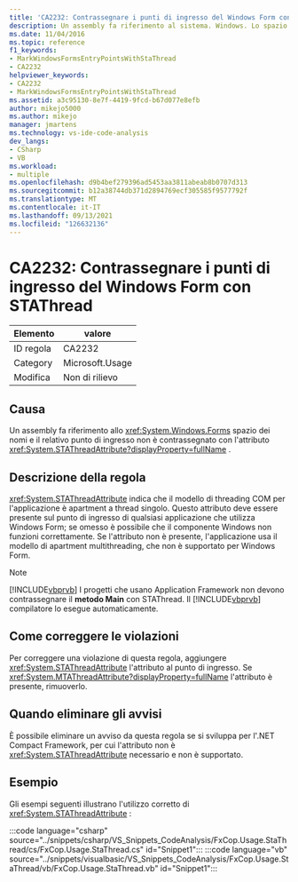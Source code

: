 ```yaml
---
title: 'CA2232: Contrassegnare i punti di ingresso del Windows Form con STAThread'
description: Un assembly fa riferimento al sistema. Windows. Lo spazio dei nomi Forms e il relativo punto di ingresso non sono contrassegnati con l'attributo System.STAThreadAttribute.
ms.date: 11/04/2016
ms.topic: reference
f1_keywords:
- MarkWindowsFormsEntryPointsWithStaThread
- CA2232
helpviewer_keywords:
- CA2232
- MarkWindowsFormsEntryPointsWithStaThread
ms.assetid: a3c95130-8e7f-4419-9fcd-b67d077e8efb
author: mikejo5000
ms.author: mikejo
manager: jmartens
ms.technology: vs-ide-code-analysis
dev_langs:
- CSharp
- VB
ms.workload:
- multiple
ms.openlocfilehash: d9b4bef279396ad5453aa3811abeab8b0707d313
ms.sourcegitcommit: b12a38744db371d2894769ecf305585f9577792f
ms.translationtype: MT
ms.contentlocale: it-IT
ms.lasthandoff: 09/13/2021
ms.locfileid: "126632136"
---
```

# <a name="ca2232-mark-windows-forms-entry-points-with-stathread"></a>CA2232: Contrassegnare i punti di ingresso del Windows Form con STAThread

|Elemento|valore|
|-|-|
|ID regola|CA2232|
|Category|Microsoft.Usage|
|Modifica|Non di rilievo|

## <a name="cause"></a>Causa
Un assembly fa riferimento allo <xref:System.Windows.Forms> spazio dei nomi e il relativo punto di ingresso non è contrassegnato con l'attributo <xref:System.STAThreadAttribute?displayProperty=fullName> .

## <a name="rule-description"></a>Descrizione della regola
 <xref:System.STAThreadAttribute> indica che il modello di threading COM per l'applicazione è apartment a thread singolo. Questo attributo deve essere presente sul punto di ingresso di qualsiasi applicazione che utilizza Windows Form; se omesso è possibile che il componente Windows non funzioni correttamente. Se l'attributo non è presente, l'applicazione usa il modello di apartment multithreading, che non è supportato per Windows Form.

> [!NOTE]
> [!INCLUDE[vbprvb](../code-quality/includes/vbprvb_md.md)] I progetti che usano Application Framework non devono contrassegnare il **metodo Main** con STAThread. Il [!INCLUDE[vbprvb](../code-quality/includes/vbprvb_md.md)] compilatore lo esegue automaticamente.

## <a name="how-to-fix-violations"></a>Come correggere le violazioni
Per correggere una violazione di questa regola, aggiungere <xref:System.STAThreadAttribute> l'attributo al punto di ingresso. Se <xref:System.MTAThreadAttribute?displayProperty=fullName> l'attributo è presente, rimuoverlo.

## <a name="when-to-suppress-warnings"></a>Quando eliminare gli avvisi
È possibile eliminare un avviso da questa regola se si sviluppa per l'.NET Compact Framework, per cui l'attributo non è <xref:System.STAThreadAttribute> necessario e non è supportato.

## <a name="example"></a>Esempio
Gli esempi seguenti illustrano l'utilizzo corretto di <xref:System.STAThreadAttribute> :

:::code language="csharp" source="../snippets/csharp/VS_Snippets_CodeAnalysis/FxCop.Usage.StaThread/cs/FxCop.Usage.StaThread.cs" id="Snippet1":::
:::code language="vb" source="../snippets/visualbasic/VS_Snippets_CodeAnalysis/FxCop.Usage.StaThread/vb/FxCop.Usage.StaThread.vb" id="Snippet1":::
